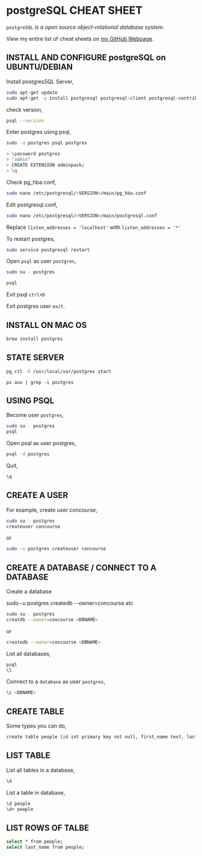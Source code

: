 # postgreSQL CHEAT SHEET

`postgreSQL` _is a open source object-relational database system._

View my entire list of cheat sheets on
[my GitHub Webpage](https://jeffdecola.github.io/my-cheat-sheets/).

## INSTALL AND CONFIGURE postgreSQL on UBUNTU/DEBIAN

Install postgresSQL Server,

```bash
sudo apt-get update
sudo apt-get -y install postgresql postgresql-client postgresql-contrib
```

check version,

```bash
psql --version
```

Enter postgres using psql,

```bash
sudo -u postgres psql postgres

> \password postgres
> "admin"
> CREATE EXTENSION adminpack;
> \q
```

Check pg_hba.conf,

```bash
sudo nano /etc/postgresql/<VERSION>/main/pg_hba.conf
```

Edit postgresql.conf,

```bash
sudo nano /etc/postgresql/<VERSION>/main/postgresql.conf
```

Replace `listen_addresses = 'localhost'` with `listen_addresses = '*'`

To restart postgres,

```bash
sudo service postgresql restart
```

Open `psql` as user `postgres`,

```bash
sudo su - postgres
```

```bash
psql
```

Exit psql `ctrl+D`

Exit postgres user `exit`.

## INSTALL ON MAC OS

```bash
brew install postgres
```

## STATE SERVER

```bash
pg_ctl -D /usr/local/var/postgres start
```

``` check
ps aux | grep -i postgres
```

## USING PSQL

Become user `postgres`,

```bash
sudo su - postgres
psql
```

Open psql as user postgres,

```bash
psql -d postgres
```

Quit,

```bash
\q
```

## CREATE A USER

For example, create user concourse,

```bash
sudo su - postgres
createuser concourse
```

or

```bash
sudo -u postgres createuser concourse
```

## CREATE A DATABASE / CONNECT TO A DATABASE

Create a database

sudo -u postgres createdb --owner=concourse atc


```bash
sudo su - postgres
creatdb --owner=concourse <DBNAME>
```
or

```bash
createdb --owner=concourse <DBNAME>
```

List all databases,

```bash
psql
\l
```

Connect to a `database` as user `postgres`,

```bash
\c <DBNAME>
```

## CREATE TABLE

Some types you can do,

```bash
create table people (id int primary key not null, first_name text, last_name text);
```

## LIST TABLE

List all tables in a database,

```bash
\d
```

List a table in database,

```bash
\d people
\d+ people
```

## LIST ROWS OF TALBE

```bash
select * from people;
select last_name from people;
```